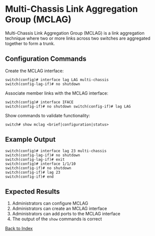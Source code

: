# Multi-Chassis Link Aggregation Group (MCLAG)

Multi-Chassis Link Aggregation Group (MCLAG) is a link aggregation technique where two or more links across two switches are aggregated together to form a trunk.

## Configuration Commands

Create the MCLAG interface:

```text
switch(config)# interface lag LAG multi-chassis
switch(config-lag-if)# no shutdown
```

Associate member links with the MCLAG interface:

```text
switch(config)# interface IFACE
switch(config-if)# no shutdown switch(config-if)# lag LAG
```

Show commands to validate functionality:

```text
switch# show mclag <brief|configuration|status>
```

## Example Output

```text
switch(config)# interface lag 23 multi-chassis
switch(config-lag-if)# no shutdown
switch(config-lag-if)# exit
switch(config)# interface 1/1/10
switch(config-if)# no shutdown
switch(config-if)# lag 23
switch(config-if)# end
```

## Expected Results

1. Administrators can configure MCLAG
2. Administrators can create an MCLAG interface
3. Administrators can add ports to the MCLAG interface
4. The output of the `show` commands is correct

[Back to Index](../README.md)

